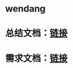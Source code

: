 # wendang
# 总结文档：[链接](https://github.com/engineer-practice/Daoyun-Doc/tree/main/%E5%BC%80%E5%8F%91%E6%80%BB%E7%BB%93%E6%96%87%E6%A1%A3)
# 需求文档：[链接](https://github.com/engineer-practice/Daoyun-Doc/tree/main/%E5%90%8E%E5%8F%B0%2B%E7%A7%BB%E5%8A%A8%E7%AB%AF%E9%9C%80%E6%B1%82%E6%96%87%E6%A1%A3)
